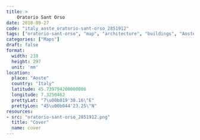 ```yaml
---
title: > 
    Oratorio Sant Orso
date: 2018-09-27
code: "italy_aoste_oratorio-sant-orso_2851912"
tags: ["oratorio-sant-orso", "map", "architecture", "buildings", "Aoste", "Italy"]
categories: ["Maps"]
draft: false
format:
  width: 210
  height: 297
  unit: 'mm'
location:
  place: "Aoste"
  country: "Italy"
  latitude: 45.739794200000006
  longitude: 7.3250462
  prettyLat: "7\u00b019'30.16\"E"
  prettyLon: "45\u00b044'23.25\"N"
resources:
- src: "oratorio-sant-orso_2851912.png"
  title: "Cover"
  name: cover
---
```

